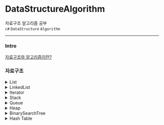 # DataStructureAlgorithm

자료구조 알고리즘 공부 </br>
`c#` `DataStructure` `Algorithm`

---
### Intro

[자료구조와 알고리즘이란?](https://ysan.notion.site/00-faf7241530014e48a8b13fbd759e7c80)

### 자료구조

<details>
  <summary>List</summary>
  
  &nbsp;&nbsp;&nbsp;&nbsp; :bulb: [About List](https://www.notion.so/01-List-46703f8dd91248fdbc0c7c6f360ca0c6)
  
  
  &nbsp;&nbsp;&nbsp;&nbsp; :computer: [List Code](https://github.com/YS-AN/DataStructureAlgorithm/tree/Develop/StudyDSA/DSA01_List)
  
</details>
<details>
  <summary>LinkedList</summary>
  
  &nbsp;&nbsp;&nbsp;&nbsp; :bulb: [About LinkedList](https://ysan.notion.site/02-LinkedList-a2c3c528ab10468b92d7d50ebddd1fc0)
  
  
  &nbsp;&nbsp;&nbsp;&nbsp; :computer: [LinkedList Code](https://github.com/YS-AN/DataStructureAlgorithm/tree/Develop/StudyDSA/DSA02_LinkedList)
  
</details>
<details>
  <summary>Iterator</summary>
  
  &nbsp;&nbsp;&nbsp;&nbsp; :bulb: [About Iterator](https://ysan.notion.site/03-Iterator-c535b30e2e3e43a885ac3ac97f3ab3d4)
  
  
  &nbsp;&nbsp;&nbsp;&nbsp; :computer: [Iterator Code](https://github.com/YS-AN/DataStructureAlgorithm/tree/Develop/StudyDSA/DSA03_Iterator)
  
</details>
<details>
  <summary>Stack</summary>
  
  &nbsp;&nbsp;&nbsp;&nbsp; :bulb: [About Stack](https://ysan.notion.site/04-Stack-72c92eeea3794efbb774cb6339c4f89d)


  &nbsp;&nbsp;&nbsp;&nbsp; :computer: [Stack Code](https://github.com/YS-AN/DataStructureAlgorithm/tree/feature/DailyStudy/StudyDSA/DSA04_Stack)

</details>
<details>
  <summary>Queue</summary>

  &nbsp;&nbsp;&nbsp;&nbsp; :bulb: [About Queue](https://ysan.notion.site/05-Queue-ee617756c626473f92f6f16ef1e120e1)
    
  
  &nbsp;&nbsp;&nbsp;&nbsp; :computer: [Queue Code](https://github.com/YS-AN/DataStructureAlgorithm/tree/feature/DailyStudy/StudyDSA/DSA05_Queue)

</details>
<details>
  <summary>Heap</summary>

  &nbsp;&nbsp;&nbsp;&nbsp; :bulb: [About Heap](https://ysan.notion.site/06-Heap-b4ba847ff6af480fa17e251a7f17aba2)
    
  
  &nbsp;&nbsp;&nbsp;&nbsp; :computer: [Heap Code](https://github.com/YS-AN/DataStructureAlgorithm/tree/Develop/StudyDSA/DSA06_Heap)

</details>
<details>
  <summary>BinarySearchTree</summary>

  &nbsp;&nbsp;&nbsp;&nbsp; :bulb: [About BinarySearchTree](https://ysan.notion.site/07-Binary-Search-Tree-7f0262c9c2e84cb48a0bf8dc52140bda)
    
  
  &nbsp;&nbsp;&nbsp;&nbsp; :computer: [BinarySearchTree Code](https://github.com/YS-AN/DataStructureAlgorithm/tree/Develop/StudyDSA/DSA07_BinarySearchTree)

</details>
<details>
  <summary>Hash Table</summary>

  &nbsp;&nbsp;&nbsp;&nbsp; :bulb: [About Hash Table](https://ysan.notion.site/08-HashTable-9b80c1f4324143548608da1b3ec04039)
    
  
  &nbsp;&nbsp;&nbsp;&nbsp; :computer: [Hash Table Code](https://github.com/YS-AN/DataStructureAlgorithm/tree/Develop/StudyDSA/DSA08_HashTable)

</details>